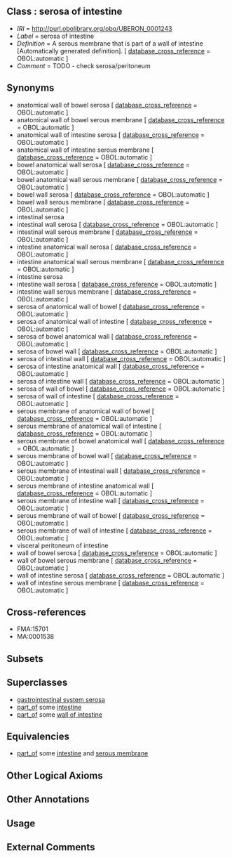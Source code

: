 
## Class : serosa of intestine

 * *IRI* = http://purl.obolibrary.org/obo/UBERON_0001243
 * *Label* = serosa of intestine
 * *Definition* = A serous membrane that is part of a wall of intestine [Automatically generated definition]. [ [database_cross_reference](../../ef/oboInOwl#hasDbXref.md) = OBOL:automatic ]
 * *Comment* = TODO - check serosa/peritoneum

## Synonyms

 * anatomical wall of bowel serosa [ [database_cross_reference](../../ef/oboInOwl#hasDbXref.md) = OBOL:automatic ]
 * anatomical wall of bowel serous membrane [ [database_cross_reference](../../ef/oboInOwl#hasDbXref.md) = OBOL:automatic ]
 * anatomical wall of intestine serosa [ [database_cross_reference](../../ef/oboInOwl#hasDbXref.md) = OBOL:automatic ]
 * anatomical wall of intestine serous membrane [ [database_cross_reference](../../ef/oboInOwl#hasDbXref.md) = OBOL:automatic ]
 * bowel anatomical wall serosa [ [database_cross_reference](../../ef/oboInOwl#hasDbXref.md) = OBOL:automatic ]
 * bowel anatomical wall serous membrane [ [database_cross_reference](../../ef/oboInOwl#hasDbXref.md) = OBOL:automatic ]
 * bowel wall serosa [ [database_cross_reference](../../ef/oboInOwl#hasDbXref.md) = OBOL:automatic ]
 * bowel wall serous membrane [ [database_cross_reference](../../ef/oboInOwl#hasDbXref.md) = OBOL:automatic ]
 * intestinal serosa
 * intestinal wall serosa [ [database_cross_reference](../../ef/oboInOwl#hasDbXref.md) = OBOL:automatic ]
 * intestinal wall serous membrane [ [database_cross_reference](../../ef/oboInOwl#hasDbXref.md) = OBOL:automatic ]
 * intestine anatomical wall serosa [ [database_cross_reference](../../ef/oboInOwl#hasDbXref.md) = OBOL:automatic ]
 * intestine anatomical wall serous membrane [ [database_cross_reference](../../ef/oboInOwl#hasDbXref.md) = OBOL:automatic ]
 * intestine serosa
 * intestine wall serosa [ [database_cross_reference](../../ef/oboInOwl#hasDbXref.md) = OBOL:automatic ]
 * intestine wall serous membrane [ [database_cross_reference](../../ef/oboInOwl#hasDbXref.md) = OBOL:automatic ]
 * serosa of anatomical wall of bowel [ [database_cross_reference](../../ef/oboInOwl#hasDbXref.md) = OBOL:automatic ]
 * serosa of anatomical wall of intestine [ [database_cross_reference](../../ef/oboInOwl#hasDbXref.md) = OBOL:automatic ]
 * serosa of bowel anatomical wall [ [database_cross_reference](../../ef/oboInOwl#hasDbXref.md) = OBOL:automatic ]
 * serosa of bowel wall [ [database_cross_reference](../../ef/oboInOwl#hasDbXref.md) = OBOL:automatic ]
 * serosa of intestinal wall [ [database_cross_reference](../../ef/oboInOwl#hasDbXref.md) = OBOL:automatic ]
 * serosa of intestine anatomical wall [ [database_cross_reference](../../ef/oboInOwl#hasDbXref.md) = OBOL:automatic ]
 * serosa of intestine wall [ [database_cross_reference](../../ef/oboInOwl#hasDbXref.md) = OBOL:automatic ]
 * serosa of wall of bowel [ [database_cross_reference](../../ef/oboInOwl#hasDbXref.md) = OBOL:automatic ]
 * serosa of wall of intestine [ [database_cross_reference](../../ef/oboInOwl#hasDbXref.md) = OBOL:automatic ]
 * serous membrane of anatomical wall of bowel [ [database_cross_reference](../../ef/oboInOwl#hasDbXref.md) = OBOL:automatic ]
 * serous membrane of anatomical wall of intestine [ [database_cross_reference](../../ef/oboInOwl#hasDbXref.md) = OBOL:automatic ]
 * serous membrane of bowel anatomical wall [ [database_cross_reference](../../ef/oboInOwl#hasDbXref.md) = OBOL:automatic ]
 * serous membrane of bowel wall [ [database_cross_reference](../../ef/oboInOwl#hasDbXref.md) = OBOL:automatic ]
 * serous membrane of intestinal wall [ [database_cross_reference](../../ef/oboInOwl#hasDbXref.md) = OBOL:automatic ]
 * serous membrane of intestine anatomical wall [ [database_cross_reference](../../ef/oboInOwl#hasDbXref.md) = OBOL:automatic ]
 * serous membrane of intestine wall [ [database_cross_reference](../../ef/oboInOwl#hasDbXref.md) = OBOL:automatic ]
 * serous membrane of wall of bowel [ [database_cross_reference](../../ef/oboInOwl#hasDbXref.md) = OBOL:automatic ]
 * serous membrane of wall of intestine [ [database_cross_reference](../../ef/oboInOwl#hasDbXref.md) = OBOL:automatic ]
 * visceral peritoneum of intestine
 * wall of bowel serosa [ [database_cross_reference](../../ef/oboInOwl#hasDbXref.md) = OBOL:automatic ]
 * wall of bowel serous membrane [ [database_cross_reference](../../ef/oboInOwl#hasDbXref.md) = OBOL:automatic ]
 * wall of intestine serosa [ [database_cross_reference](../../ef/oboInOwl#hasDbXref.md) = OBOL:automatic ]
 * wall of intestine serous membrane [ [database_cross_reference](../../ef/oboInOwl#hasDbXref.md) = OBOL:automatic ]

## Cross-references

 * FMA:15701
 * MA:0001538

## Subsets


## Superclasses

 * [gastrointestinal system serosa](../../UBERON/82/UBERON_0004782.md)
 * [part_of](../../BFO/50/BFO_0000050.md) some [intestine](../../UBERON/60/UBERON_0000160.md)
 * [part_of](../../BFO/50/BFO_0000050.md) some [wall of intestine](../../UBERON/62/UBERON_0001262.md)

## Equivalencies

 * [part_of](../../BFO/50/BFO_0000050.md) some [intestine](../../UBERON/60/UBERON_0000160.md) and [serous membrane](../../UBERON/42/UBERON_0000042.md)

## Other Logical Axioms


## Other Annotations


## Usage


## External Comments

